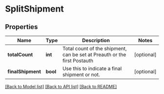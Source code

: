 # SplitShipment

## Properties
Name | Type | Description | Notes
------------ | ------------- | ------------- | -------------
**totalCount** | **int** | Total count of the shipment, can be set at Preauth or the first Postauth | [optional] 
**finalShipment** | **bool** | Use this to indicate a final shipment or not. | [optional] 

[[Back to Model list]](../../README.md#documentation-for-models) [[Back to API list]](../../README.md#documentation-for-api-endpoints) [[Back to README]](../../README.md)


